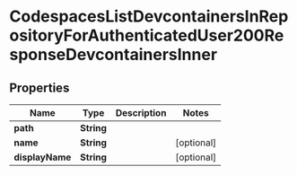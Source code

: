 

# CodespacesListDevcontainersInRepositoryForAuthenticatedUser200ResponseDevcontainersInner


## Properties

| Name | Type | Description | Notes |
|------------ | ------------- | ------------- | -------------|
|**path** | **String** |  |  |
|**name** | **String** |  |  [optional] |
|**displayName** | **String** |  |  [optional] |



